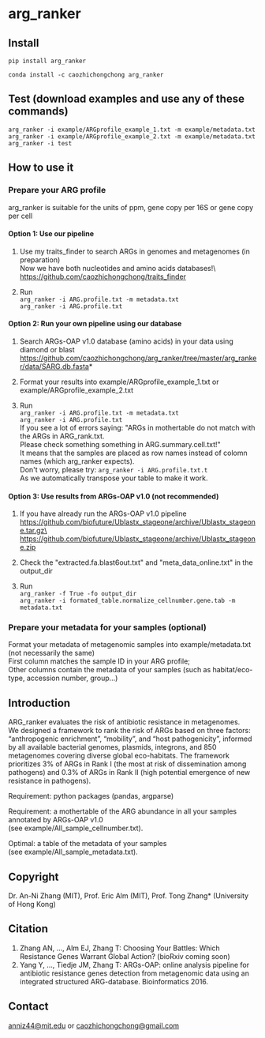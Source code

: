 # arg_ranker

## Install
`pip install arg_ranker`

`conda install -c caozhichongchong arg_ranker`

## Test (download examples and use any of these commands)
`arg_ranker -i example/ARGprofile_example_1.txt -m example/metadata.txt`\
`arg_ranker -i example/ARGprofile_example_2.txt -m example/metadata.txt`\
`arg_ranker -i test`

## How to use it
### Prepare your ARG profile

arg_ranker is suitable for the units of ppm, gene copy per 16S or gene copy per cell

#### Option 1: Use our pipeline

1. Use my traits_finder to search ARGs in genomes and metagenomes (in preparation)\
Now we have both nucleotides and amino acids databases!\ 
https://github.com/caozhichongchong/traits_finder

2. Run\
`arg_ranker -i ARG.profile.txt -m metadata.txt`\
`arg_ranker -i ARG.profile.txt`

#### Option 2: Run your own pipeline using our database

1. Search ARGs-OAP v1.0 database (amino acids) in your data using diamond or blast\
https://github.com/caozhichongchong/arg_ranker/tree/master/arg_ranker/data/SARG.db.fasta*

2. Format your results into example/ARGprofile_example_1.txt or example/ARGprofile_example_2.txt

3. Run\
`arg_ranker -i ARG.profile.txt -m metadata.txt`\
`arg_ranker -i ARG.profile.txt`\
If you see a lot of errors saying: "ARGs in mothertable do not match with the ARGs in ARG_rank.txt.\
Please check something something in ARG.summary.cell.txt!"\
It means that the samples are placed as row names instead of colomn names (which arg_ranker expects).\
Don't worry, please try: `arg_ranker -i ARG.profile.txt.t`\
As we automatically transpose your table to make it work.

#### Option 3: Use results from ARGs-OAP v1.0 (not recommended)

1. If you have already run the ARGs-OAP v1.0 pipeline\
    https://github.com/biofuture/Ublastx_stageone/archive/Ublastx_stageone.tar.gz\
    https://github.com/biofuture/Ublastx_stageone/archive/Ublastx_stageone.zip

2. Check the "extracted.fa.blast6out.txt" and "meta_data_online.txt" in the output_dir

3. Run\
`arg_ranker -f True -fo output_dir`\
`arg_ranker -i formated_table.normalize_cellnumber.gene.tab -m metadata.txt`

### Prepare your metadata for your samples (optional)

Format your metadata of metagenomic samples into example/metadata.txt (not necessarily the same)\
First column matches the sample ID in your ARG profile;\
Other columns contain the metadata of your samples (such as habitat/eco-type, accession number, group...)

## Introduction
ARG_ranker evaluates the risk of antibiotic resistance in metagenomes.\
We designed a framework to rank the risk of ARGs based on three factors: “anthropogenic enrichment”, “mobility”, and “host pathogenicity”, informed by all available bacterial genomes, plasmids, integrons, and 850 metagenomes covering diverse global eco-habitats. The framework prioritizes 3% of ARGs in Rank I (the most at risk of dissemination among pathogens) and 0.3% of ARGs in Rank II (high potential emergence of new resistance in pathogens). 

Requirement: python packages (pandas, argparse)

Requirement: a mothertable of the ARG abundance in all your samples
annotated by ARGs-OAP v1.0 \
(see example/All_sample_cellnumber.txt).

Optimal: a table of the metadata of your samples \
(see example/All_sample_metadata.txt).

## Copyright
Dr. An-Ni Zhang (MIT), Prof. Eric Alm (MIT), Prof. Tong Zhang* (University of Hong Kong)

## Citation
1. Zhang AN, ..., Alm EJ, Zhang T: Choosing Your Battles: Which Resistance Genes Warrant Global Action? (bioRxiv coming soon)
2. Yang Y, ..., Tiedje JM, Zhang T: ARGs-OAP: online analysis pipeline for antibiotic resistance genes detection from metagenomic data using an integrated structured ARG-database. Bioinformatics 2016.

## Contact
anniz44@mit.edu or caozhichongchong@gmail.com
